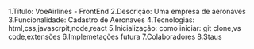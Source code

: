 1.Título: VoeAirlines - FrontEnd
2.Descrição: Uma empresa de aeronaves
3.Funcionalidade: Cadastro de Aeronaves
4.Tecnologias: html,css,javascrpit,node,react
5.Inicialização: como iniciar: git clone,vs code,extensões
6.Implemetações futura
7.Colaboradores
8.Staus
